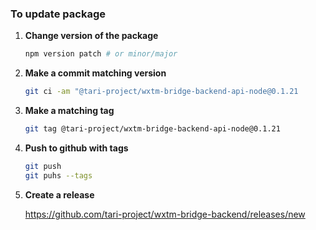 ### To update package

1. **Change version of the package**

   ```sh
   npm version patch # or minor/major
   ```

2. **Make a commit matching version**

   ```sh
   git ci -am "@tari-project/wxtm-bridge-backend-api-node@0.1.21
   ```

3. **Make a matching tag**

   ```sh
   git tag @tari-project/wxtm-bridge-backend-api-node@0.1.21
   ```

4. **Push to github with tags**

   ```sh
   git push
   git puhs --tags
   ```

5. **Create a release**

    https://github.com/tari-project/wxtm-bridge-backend/releases/new
